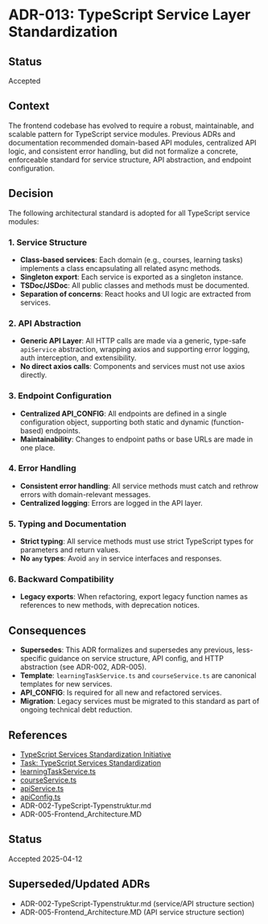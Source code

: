 # ADR-013: TypeScript Service Layer Standardization

## Status

Accepted

## Context

The frontend codebase has evolved to require a robust, maintainable, and scalable pattern for TypeScript service modules. Previous ADRs and documentation recommended domain-based API modules, centralized API logic, and consistent error handling, but did not formalize a concrete, enforceable standard for service structure, API abstraction, and endpoint configuration.

## Decision

The following architectural standard is adopted for all TypeScript service modules:

### 1. Service Structure

- **Class-based services**: Each domain (e.g., courses, learning tasks) implements a class encapsulating all related async methods.
- **Singleton export**: Each service is exported as a singleton instance.
- **TSDoc/JSDoc**: All public classes and methods must be documented.
- **Separation of concerns**: React hooks and UI logic are extracted from services.

### 2. API Abstraction

- **Generic API Layer**: All HTTP calls are made via a generic, type-safe `apiService` abstraction, wrapping axios and supporting error logging, auth interception, and extensibility.
- **No direct axios calls**: Components and services must not use axios directly.

### 3. Endpoint Configuration

- **Centralized API_CONFIG**: All endpoints are defined in a single configuration object, supporting both static and dynamic (function-based) endpoints.
- **Maintainability**: Changes to endpoint paths or base URLs are made in one place.

### 4. Error Handling

- **Consistent error handling**: All service methods must catch and rethrow errors with domain-relevant messages.
- **Centralized logging**: Errors are logged in the API layer.

### 5. Typing and Documentation

- **Strict typing**: All service methods must use strict TypeScript types for parameters and return values.
- **No `any` types**: Avoid `any` in service interfaces and responses.

### 6. Backward Compatibility

- **Legacy exports**: When refactoring, export legacy function names as references to new methods, with deprecation notices.

## Consequences

- **Supersedes**: This ADR formalizes and supersedes any previous, less-specific guidance on service structure, API config, and HTTP abstraction (see ADR-002, ADR-005).
- **Template**: `learningTaskService.ts` and `courseService.ts` are canonical templates for new services.
- **API_CONFIG**: Is required for all new and refactored services.
- **Migration**: Legacy services must be migrated to this standard as part of ongoing technical debt reduction.

## References

- [TypeScript Services Standardization Initiative](../drafts/typescript_services_standardization.md)
- [Task: TypeScript Services Standardization](../tasks/Task_TYPESCRIPT-SERVICES-STANDARDIZATION-001.md)
- [learningTaskService.ts](../../frontend/src/services/resources/learningTaskService.ts)
- [courseService.ts](../../frontend/src/services/resources/courseService.ts)
- [apiService.ts](../../frontend/src/services/api/apiService.ts)
- [apiConfig.ts](../../frontend/src/services/api/apiConfig.ts)
- ADR-002-TypeScript-Typenstruktur.md
- ADR-005-Frontend_Architecture.MD

## Status

Accepted 2025-04-12

## Superseded/Updated ADRs

- ADR-002-TypeScript-Typenstruktur.md (service/API structure section)
- ADR-005-Frontend_Architecture.MD (API service structure section)
